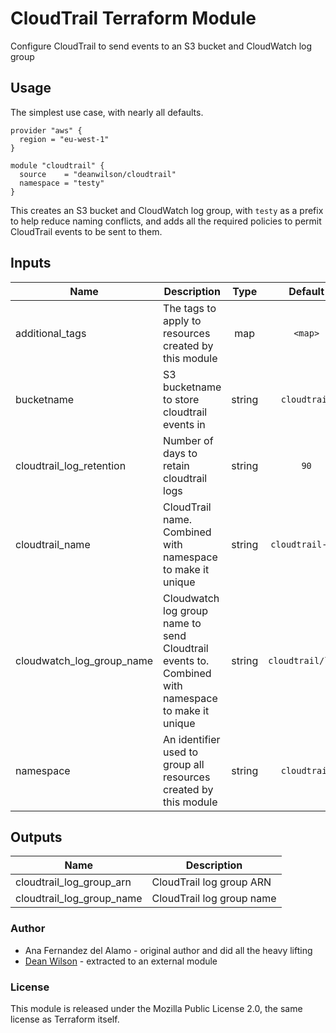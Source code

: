 # CloudTrail Terraform Module

Configure CloudTrail to send events to an S3 bucket and CloudWatch log group

## Usage

The simplest use case, with nearly all defaults.

    provider "aws" {
      region = "eu-west-1"
    }

    module "cloudtrail" {
      source    = "deanwilson/cloudtrail"
      namespace = "testy"
    }

This creates an S3 bucket and CloudWatch log group, with `testy` as a prefix to
help reduce naming conflicts, and adds all the required policies to permit
CloudTrail events to be sent to them.

<!-- BEGINNING OF PRE-COMMIT-TERRAFORM DOCS HOOK -->

## Inputs

| Name | Description | Type | Default | Required |
|------|-------------|:----:|:-----:|:-----:|
| additional_tags | The tags to apply to resources created by this module | map | `<map>` | no |
| bucketname | S3 bucketname to store cloudtrail events in | string | `cloudtrail` | no |
| cloudtrail_log_retention | Number of days to retain cloudtrail logs | string | `90` | no |
| cloudtrail_name | CloudTrail name. Combined with namespace to make it unique | string | `cloudtrail-all` | no |
| cloudwatch_log_group_name | Cloudwatch log group name to send Cloudtrail events to. Combined with namespace to make it unique | string | `cloudtrail/logs` | no |
| namespace | An identifier used to group all resources created by this module | string | `cloudtrail` | no |

## Outputs

| Name | Description |
|------|-------------|
| cloudtrail_log_group_arn | CloudTrail log group ARN |
| cloudtrail_log_group_name | CloudTrail log group name |

<!-- END OF PRE-COMMIT-TERRAFORM DOCS HOOK -->

### Author

 * Ana Fernandez del Alamo - original author and did all the heavy lifting
 * [Dean Wilson](https://www.unixdaemon.net) - extracted to an external module

### License

This module is released under the Mozilla Public License 2.0, the
same license as Terraform itself.
